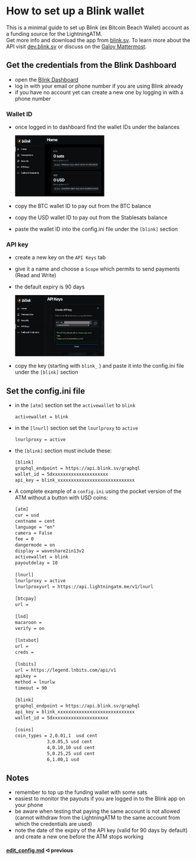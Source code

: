 # How to set up a Blink wallet

This is a minimal guide to set up Blink (ex Bitcoin Beach Wallet) account as a funding source for the LightningATM.<br />
Get more info and download the app from [blink.sv](https://blink.sv). To learn more about the API visit [dev.blink.sv](https://dev.blink.sv) or discuss on the [Galoy Mattermost](https://chat.galoy.io).


## Get the credentials from the Blink Dashboard

* open the [Blink Dashboard](https://dashboard.blink.sv)
* log in with your email or phone number if you are using Blink already
* if you have no account yet can create a new one by logging in with a phone number

### Wallet ID
* once logged in to dashboard find the wallet IDs under the balances

  <img src="../pictures/set_up_a_blink_wallet_wallets.png" alt="wallets" width="50%">

* copy the BTC wallet ID to pay out from the BTC balance
* copy the USD wallet ID to pay out from the Stablesats balance
* paste the wallet ID into the config.ini file under the `[blink]` section

### API key

* create a new key on the `API Keys` tab
* give it a name and choose a `Scope` which permits to send payments (Read and Write)
* the default expiry is 90 days

  <img src="../pictures/set_up_a_blink_wallet_api_key.png" alt="api_key" width="50%">

* copy the key (starting with `blink_` ) and paste it into the config.ini file under the `[blink]` section

## Set the config.ini file

* in the `[atm]` section set the `activewallet` to `blink`

  ```
  activewallet = blink
  ```

* in the `[lnurl]` section set the `lnurlproxy` to `active`

  ```
  lnurlproxy = active
  ```

* the `[blink]` section must include these:

  ```
  [blink]
  graphql_endpoint = https://api.blink.sv/graphql
  wallet_id = 5dxxxxxxxxxxxxxxxxxxxxx
  api_key = blink_xxxxxxxxxxxxxxxxxxxxxxxxxxxxx
  ```

* A complete example of a `config.ini` using the pocket version of the ATM without a button with USD coins:
  ```
  [atm]
  cur = usd
  centname = cent
  language = "en"
  camera = False
  fee = 0
  dangermode = on
  display = waveshare2in13v2
  activewallet = blink
  payoutdelay = 10

  [lnurl]
  lnurlproxy = active
  lnurlproxyurl = https://api.lightningatm.me/v1/lnurl

  [btcpay]
  url =

  [lnd]
  macaroon =
  verify = on

  [lntxbot]
  url =
  creds =

  [lnbits]
  url = https://legend.lnbits.com/api/v1
  apikey =
  method = lnurlw
  timeout = 90

  [blink]
  graphql_endpoint = https://api.blink.sv/graphql
  api_key = blink_xxxxxxxxxxxxxxxxxxxxxxxxxxxxx
  wallet_id = 5dxxxxxxxxxxxxxxxxxxxxx

  [coins]
  coin_types = 2,0.01,1  usd cent
              3,0.05,5 usd cent
              4,0.10,10 usd cent
              5,0.25,25 usd cent
              6,1.00,1 usd
  ```

## Notes
* remember to top up the funding wallet with some sats
* easiest to monitor the payouts if you are logged in to the Blink app on your phone
* be aware when testing that paying the same account is not allowed (cannot withdraw from the LightningATM to the same account from which the credentials are used)
* note the date of the expiry of the API key (valid for 90 days by default) and create a new one before the ATM stops working

#### [edit_config.md](/docs/guide/edit_config.md)  ᐊ  previous 

